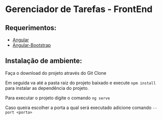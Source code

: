 # Gerenciador de Tarefas - FrontEnd

## Requerimentos:
* [Angular](https://angular.io/)
* [Angular-Bootstrap](https://ng-bootstrap.github.io/)

## Instalação de ambiente:

Faça o download do projeto através do Git Clone 

Em seguida va até a pasta raiz do projeto baixado e execute `npm install` para instalar as dependência do projeto.

Para executar o projeto digite o comando `ng serve` 

Caso queira escolher a porta a qual será executado adicione comando `--port <porta>`
